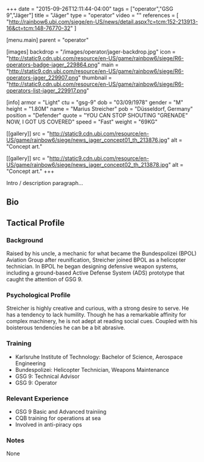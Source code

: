 +++
date = "2015-09-26T12:11:44-04:00"
tags = ["operator","GSG 9","Jäger"]
title = "Jäger"
type = "operator"
video = ""
references = [
  "http://rainbow6.ubi.com/siege/en-US/news/detail.aspx?c=tcm:152-213913-16&ct=tcm:148-76770-32"
]

[menu.main]
  parent = "operator"

[images]
  backdrop = "/images/operator/jager-backdrop.jpg"
  icon = "http://static9.cdn.ubi.com/resource/en-US/game/rainbow6/siege/R6-operators-badge-jager_229864.png"
  main = "http://static9.cdn.ubi.com/resource/en-US/game/rainbow6/siege/R6-operators-jager_229907.png"
  thumbnail = "http://static9.cdn.ubi.com/resource/en-US/game/rainbow6/siege/R6-operators-list-jager_229917.png"

[info]
  armor = "Light"
  ctu = "gsg-9"
  dob = "03/09/1978"
  gender = "M"
  height = "1.80M"
  name = "Marius Streicher"
  pob = "Düsseldorf, Germany"
  position = "Defender"
  quote = "YOU CAN STOP SHOUTING \"GRENADE\" NOW, I GOT US COVERED"
  speed = "Fast"
  weight = "69KG"

[[gallery]]
  src = "http://static9.cdn.ubi.com/resource/en-US/game/rainbow6/siege/news_jager_concept01_th_213876.jpg"
  alt = "Concept art."

[[gallery]]
  src = "http://static9.cdn.ubi.com/resource/en-US/game/rainbow6/siege/news_jager_concept02_th_213878.jpg"
  alt = "Concept art."
+++

Intro / description paragraph...<!--more-->

## Bio

## Tactical Profile

### Background

Raised by his uncle, a mechanic for what became the Bundespolizei (BPOL) Aviation Group after reunification, Streicher joined BPOL as a helicopter technician. In BPOL he began designing defensive weapon systems, including a ground-based Active Defense System (ADS) prototype that caught the attention of GSG 9.

### Psychological Profile

Streicher is highly creative and curious, with a strong desire to serve. He has a tendency to lack humility. Though he has a remarkable affinity for complex machinery, he is not adept at reading social cues. Coupled with his boisterous tendencies he can be a bit abrasive.

### Training

* Karlsruhe Institute of Technology: Bachelor of Science, Aerospace Engineering
* Bundespolizei: Helicopter Technician, Weapons Maintenance
* GSG 9: Technical Advisor
* GSG 9: Operator

### Relevant Experience

* GSG 9 Basic and Advanced trainiing
* CQB training for operations at sea
* Involved in anti-piracy ops

### Notes

None
